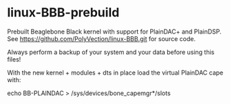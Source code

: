 # linux-BBB-prebuild
Prebuilt Beaglebone Black kernel with support for PlainDAC+ and PlainDSP.
See https://github.com/PolyVection/linux-BBB.git for source code.

Always perform a backup of your system and your data before using this files!

With the new kernel + modules + dts in place load the virtual PlainDAC cape with:

echo BB-PLAINDAC > /sys/devices/bone_capemgr*/slots

